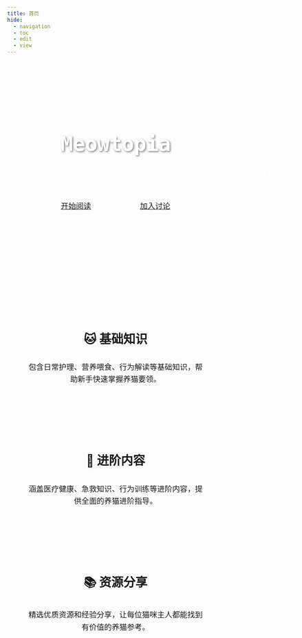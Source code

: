 ```yaml
---
title: 首页
hide:
  - navigation
  - toc
  - edit
  - view
---
```


<style>
/* 自定义字体 */
:root {
    --md-text-font: "Noto Serif SC", "M PLUS Rounded 1c", sans-serif;
    --md-code-font: "Source Code Pro", "DM Mono", monospace;
}

/* 基础样式 */
.hero {
    margin: 0 -2rem;
    padding: 6rem 2rem;
    color: white;
    text-align: center;
}

/* 明亮模式样式 */
[data-md-color-scheme="default"] .hero {
    background: 
        linear-gradient(to bottom, rgba(0, 0, 0, 0.5), rgba(0, 0, 0, 0.6)),
        url('/assets/images/banner.png') center/cover;
}

/* 暗色模式样式 */
[data-md-color-scheme="slate"] .hero {
    background: 
        linear-gradient(to bottom, rgba(0, 0, 0, 0.7), rgba(0, 0, 0, 0.8)),
        url('/assets/images/banner.png') center/cover;
}

/* 响应式标题 */
.hero h1 {
    font-family: "Source Code Pro", monospace;
    color: white !important;
    font-size: clamp(2rem, 5vw, 3.5rem) !important;
    margin-bottom: 1.5rem !important;
    font-weight: 700 !important;
    letter-spacing: -0.01em;
    line-height: 1.2;
    text-shadow: 2px 2px 4px rgba(0,0,0,0.5);
}

/* 响应式段落 */
.hero p {
    font-size: clamp(1rem, 3vw, 1.25rem);
    max-width: min(42rem, 90%);
    margin: 1.5rem auto;
    line-height: 1.6;
    padding: 0 1rem;
    white-space: nowrap;
}

/* 明亮模式文字样式 */
[data-md-color-scheme="default"] .hero p {
    color: rgba(255,255,255,0.9);
    text-shadow: 1px 1px 2px rgba(0,0,0,0.3);
}

/* 暗色模式文字样式 */
[data-md-color-scheme="slate"] .hero p {
    color: rgba(255,255,255,0.85);
    text-shadow: 1px 1px 2px rgba(0,0,0,0.5);
}

/* 按钮样式 */
.hero-buttons {
    margin-top: 2rem;
    display: flex;
    flex-wrap: wrap;
    justify-content: center;
    gap: 1rem;
    padding: 0 1rem;
}

.hero-buttons a {
    padding: 0.8rem 1.5rem;
    border-radius: 2rem;
    display: inline-block;
    transition: all 0.2s ease;
    font-weight: 500;
    font-size: clamp(0.9rem, 2.5vw, 1.1rem);
    min-width: 120px;
    text-align: center;
}

/* 明亮模式按钮样式 */
[data-md-color-scheme="default"] .hero-buttons a:first-child {
    background: var(--md-primary-fg-color);
    color: var(--md-primary-bg-color);
}

[data-md-color-scheme="default"] .hero-buttons a:last-child {
    background: rgba(255,255,255,0.1);
    color: white;
    backdrop-filter: blur(4px);
}

/* 暗色模式按钮样式 */
[data-md-color-scheme="slate"] .hero-buttons a:first-child {
    background: var(--md-primary-fg-color);
    color: var(--md-primary-bg-color);
}

[data-md-color-scheme="slate"] .hero-buttons a:last-child {
    background: rgba(255,255,255,0.15);
    color: white;
    backdrop-filter: blur(4px);
}

/* 按钮悬停效果 */
.hero-buttons a:hover {
    transform: translateY(-2px);
    box-shadow: 0 4px 8px rgba(0,0,0,0.2);
}

.features-container {
    margin: 0 -2rem;
    padding: 4rem 2rem;
    background: var(--md-default-bg-color);
}
.features {
    display: grid;
    grid-template-columns: repeat(auto-fit, minmax(min(300px, 100%), 1fr));
    gap: 2rem;
    max-width: 1400px;
    margin: 0 auto;
    padding: 0 1rem;
}
.feature {
    padding: 2rem;
    border-radius: 12px;
    background: var(--md-code-bg-color);
    text-align: center;
    transition: all 0.3s ease;
    height: 100%;
    display: flex;
    flex-direction: column;
    justify-content: center;
}
.feature:hover {
    transform: translateY(-5px);
    box-shadow: 0 8px 30px rgba(0,0,0,0.12);
}
.feature h2 {
    font-size: clamp(1.5rem, 4vw, 1.75rem);
    margin-bottom: 1rem;
}
.feature p {
    font-size: clamp(0.9rem, 2.5vw, 1.1rem);
    line-height: 1.6;
}

/* 移动端优化 */
@media (max-width: 768px) {
    .hero {
        padding: 4rem 1rem;
    }
    
    .features-container {
        padding: 2rem 1rem;
    }
    
    .feature {
        margin: 0 1rem;
    }
    
    .hero p {
        white-space: normal;
    }
}
</style>

<section class="hero">
    <h1>Meowtopia</h1>
    <p>专注于猫咪养护知识分享的网站，为每一位爱猫人士提供专业的养猫指南。</p>
    <div class="hero-buttons">
        <a href="blog/care/beginner-guide/">开始阅读</a>
        <a href="https://discord.gg/nedrgr8n" target="_blank">加入讨论</a>
    </div>
</section>

<div class="features-container">
    <div class="features">
        <div class="feature">
            <h2>🐱 基础知识</h2>
            <p>包含日常护理、营养喂食、行为解读等基础知识，帮助新手快速掌握养猫要领。</p>
        </div>
        <div class="feature">
            <h2>🏥 进阶内容</h2>
            <p>涵盖医疗健康、急救知识、行为训练等进阶内容，提供全面的养猫进阶指导。</p>
        </div>
        <div class="feature">
            <h2>📚 资源分享</h2>
            <p>精选优质资源和经验分享，让每位猫咪主人都能找到有价值的养猫参考。</p>
        </div>
    </div>
</div>